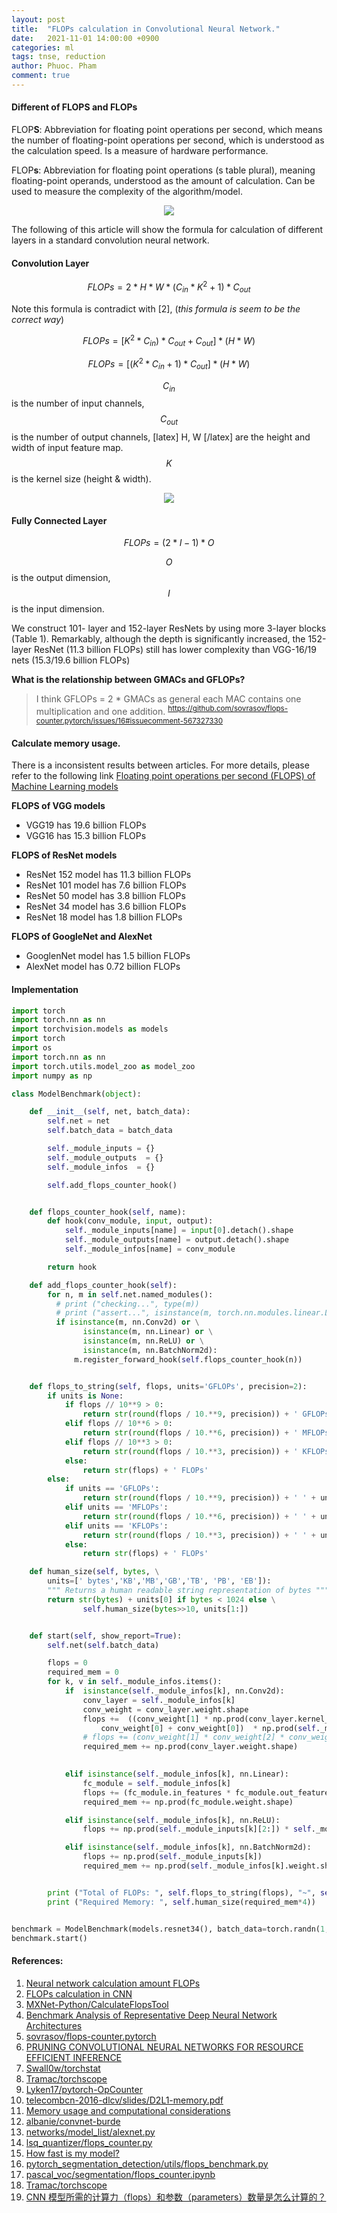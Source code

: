 ```yaml
---
layout: post
title:  "FLOPs calculation in Convolutional Neural Network."
date:   2021-11-01 14:00:00 +0900
categories: ml
tags: tnse, reduction
author: Phuoc. Pham
comment: true
---
```



#### **Different of FLOPS and FLOPs**



FLOP**S**: Abbreviation for floating point operations per second, which means the number of floating-point operations per second, which is understood as the calculation speed. Is a measure of hardware performance.



FLOP**s**: Abbreviation for floating point operations (s table plural), meaning floating-point operands, understood as the amount of calculation. Can be used to measure the complexity of the algorithm/model.

<p align="center">
  <img src="https://images4.programmersought.com/992/d8/d83e5a1f963df52826e8592241dc8358.png">
</p>

 
The following of this article will show the formula for calculation of different layers in a standard convolution neural network.

#### **Convolution Layer**


$$FLOPs = 2 * H * W * (C_{in} * K^{2} + 1) * C_{out} $$

Note this formula is contradict with [2], (*this formula is seem to be the correct way*)

$$FLOPs = [K^{2} * C_{in} ) * C_{out} + C_{out}] * (H * W)$$  

$$FLOPs = [(K^{2} * C_{in}  + 1)  * C_{out}] * (H * W) $$



$$ C_{in} $$ is the number of input channels, $$ C_{out} $$ is the number of output channels, [latex] H, W [/latex] are the height and width of input feature map. $$ K$$ is the kernel size (height &amp; width).


<p align="center">
  <img src="https://www.programmersought.com/images/281/01a524af9415fc43bf6a2d61b4218619.png">
</p>


#### **Fully Connected Layer**



$$ FLOPs = (2 * I - 1) * O $$



$$O$$ is the output dimension, $$I$$ is the input dimension.


We construct 101- layer and 152-layer ResNets by using more 3-layer blocks (Table 1). Remarkably, although the depth is significantly increased, the 152-layer ResNet (11.3 billion FLOPs) still has lower complexity than VGG-16/19 nets (15.3/19.6 billion FLOPs)

**What is the relationship between GMACs and GFLOPs?** 


>I think GFLOPs = 2 * GMACs as general each MAC contains one multiplication and one addition.
><sup>https://github.com/sovrasov/flops-counter.pytorch/issues/16#issuecomment-567327330</sup>








#### **Calculate memory usage.**


There is a inconsistent results between articles. For more details, please refer to the following link [Floating point operations per second (FLOPS) of Machine Learning models ](https://iq.opengenus.org/floating-point-operations-per-second-flops-of-machine-learning-models/)





**FLOPS of VGG models**

- VGG19 has 19.6 billion FLOPs
- VGG16 has 15.3 billion FLOPs


**FLOPS of ResNet models**

- ResNet 152 model has 11.3 billion FLOPs
- ResNet 101 model has 7.6 billion FLOPs
- ResNet 50 model has 3.8 billion FLOPs
- ResNet 34 model has 3.6 billion FLOPs
- ResNet 18 model has 1.8 billion FLOPs


**FLOPS of GoogleNet and AlexNet**
- GooglenNet model has 1.5 billion FLOPs
- AlexNet model has 0.72 billion FLOPs


#### **Implementation**


```python
import torch
import torch.nn as nn
import torchvision.models as models
import torch
import os
import torch.nn as nn
import torch.utils.model_zoo as model_zoo
import numpy as np

class ModelBenchmark(object):

    def __init__(self, net, batch_data):
        self.net = net
        self.batch_data = batch_data

        self._module_inputs = {}
        self._module_outputs  = {}
        self._module_infos  = {}

        self.add_flops_counter_hook()


    def flops_counter_hook(self, name):
        def hook(conv_module, input, output):
            self._module_inputs[name] = input[0].detach().shape
            self._module_outputs[name] = output.detach().shape
            self._module_infos[name] = conv_module

        return hook

    def add_flops_counter_hook(self):
        for n, m in self.net.named_modules():
          # print ("checking...", type(m))
          # print ("assert...", isinstance(m, torch.nn.modules.linear.Linear))
          if isinstance(m, nn.Conv2d) or \
          		isinstance(m, nn.Linear) or \
          		isinstance(m, nn.ReLU) or \
          		isinstance(m, nn.BatchNorm2d):
              m.register_forward_hook(self.flops_counter_hook(n))


    def flops_to_string(self, flops, units='GFLOPs', precision=2):
        if units is None:
            if flops // 10**9 > 0:
                return str(round(flops / 10.**9, precision)) + ' GFLOPs'
            elif flops // 10**6 > 0:
                return str(round(flops / 10.**6, precision)) + ' MFLOPs'
            elif flops // 10**3 > 0:
                return str(round(flops / 10.**3, precision)) + ' KFLOPs'
            else:
                return str(flops) + ' FLOPs'
        else:
            if units == 'GFLOPs':
                return str(round(flops / 10.**9, precision)) + ' ' + units
            elif units == 'MFLOPs':
                return str(round(flops / 10.**6, precision)) + ' ' + units
            elif units == 'KFLOPs':
                return str(round(flops / 10.**3, precision)) + ' ' + units
            else:
                return str(flops) + ' FLOPs'

    def human_size(self, bytes, \
    	units=[' bytes','KB','MB','GB','TB', 'PB', 'EB']):
        """ Returns a human readable string representation of bytes """
        return str(bytes) + units[0] if bytes < 1024 else \
        		self.human_size(bytes>>10, units[1:])


    def start(self, show_report=True):
        self.net(self.batch_data)

        flops = 0
        required_mem = 0
        for k, v in self._module_infos.items():
            if  isinstance(self._module_infos[k], nn.Conv2d):
                conv_layer = self._module_infos[k]
                conv_weight = conv_layer.weight.shape
                flops +=  ((conv_weight[1] * np.prod(conv_layer.kernel_size)) * \
                	conv_weight[0] + conv_weight[0])  * np.prod(self._module_outputs[k][2:])
                # flops += (conv_weight[1] * conv_weight[2] * conv_weight[3]  + 1) * \self._module_outputs[k][2] * self._module_outputs[k][3] * self._module_outputs[k][1]
                required_mem += np.prod(conv_layer.weight.shape)
            

            elif isinstance(self._module_infos[k], nn.Linear):
                fc_module = self._module_infos[k]
                flops += (fc_module.in_features * fc_module.out_features) + fc_module.out_features
                required_mem += np.prod(fc_module.weight.shape)

            elif isinstance(self._module_infos[k], nn.ReLU):
                flops += np.prod(self._module_inputs[k][2:]) * self._module_outputs[k][1]

            elif isinstance(self._module_infos[k], nn.BatchNorm2d):
                flops += np.prod(self._module_inputs[k]) 
                required_mem += np.prod(self._module_infos[k].weight.shape) 


        print ("Total of FLOPs: ", self.flops_to_string(flops), "~", self.flops_to_string(flops, "MFLOPs"))
        print ("Required Memory: ", self.human_size(required_mem*4))


benchmark = ModelBenchmark(models.resnet34(), batch_data=torch.randn(1, 3, 224, 224))
benchmark.start()
```


#### **References:**

1. [Neural network calculation amount FLOPs](https://www.programmersought.com/article/6010108964/)
2. [FLOPs calculation in CNN](https://www.programmersought.com/article/7565986745/)
3. [MXNet-Python/CalculateFlopsTool](https://github.com/Ldpe2G/DeepLearningForFun/tree/master/MXNet-Python/CalculateFlopsTool)
4. [Benchmark Analysis of Representative Deep Neural Network Architectures](https://arxiv.org/pdf/1810.00736.pdf)
5. [sovrasov/flops-counter.pytorch](https://github.com/sovrasov/flops-counter.pytorch)
6. [PRUNING CONVOLUTIONAL NEURAL NETWORKS FOR RESOURCE EFFICIENT INFERENCE](https://arxiv.org/pdf/1611.06440.pdf)
7. [Swall0w/torchstat](https://github.com/Swall0w/torchstat)
8. [Tramac/torchscope](https://github.com/Tramac/torchscope)
9. [Lyken17/pytorch-OpCounter](https://github.com/Lyken17/pytorch-OpCounter)
10. [telecombcn-2016-dlcv/slides/D2L1-memory.pdf](http://imatge-upc.github.io/telecombcn-2016-dlcv/slides/D2L1-memory.pdf)
11. [Memory usage and computational considerations](http://imatge-upc.github.io/telecombcn-2016-dlcv/slides/D2L1-memory.pdf)
12. [albanie/convnet-burde](https://github.com/albanie/convnet-burden)
13. [networks/model_list/alexnet.py](https://github.com/wogong/pytorch-alexnet/blob/master/networks/model_list/alexnet.py)
14. [lsq_quantizer/flops_counter.py](https://github.com/yashbhalgat/QualcommAI-MicroNet-submission-MixNet/blob/master/lsq_quantizer/flops_counter.py)
15. [How fast is my model?](https://machinethink.net/blog/how-fast-is-my-model/)
16. [pytorch_segmentation_detection/utils/flops_benchmark.py](https://raw.githubusercontent.com/warmspringwinds/pytorch-segmentation-detection/master/pytorch_segmentation_detection/utils/flops_benchmark.py)
17. [pascal_voc/segmentation/flops_counter.ipynb](https://github.com/warmspringwinds/pytorch-segmentation-detection/blob/d5df5e066fe9c6078d38b26527d93436bf869b1c/pytorch_segmentation_detection/recipes/pascal_voc/segmentation/flops_counter.ipynb)
18. [Tramac/torchscope](https://github.com/Tramac/torchscope)
19. [CNN 模型所需的计算力（flops）和参数（parameters）数量是怎么计算的？](https://www.zhihu.com/question/65305385)